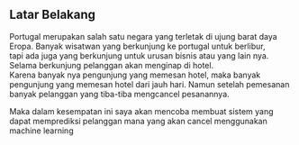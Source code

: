 ## Latar Belakang
Portugal merupakan salah satu negara yang terletak di ujung barat daya Eropa. Banyak wisatwan yang berkunjung ke portugal untuk berlibur,  
tapi ada juga yang berkunjung untuk urusan bisnis atau yang lain nya. Selama berkunjung pelanggan akan menginap di hotel.  
Karena banyak nya pengunjung yang memesan hotel, maka banyak pengunjung yang memesan hotel dari jauh hari. 
Namun setelah pemesanan banyak pelanggan yang tiba-tiba mengcancel pesanannya.  

Maka dalam kesempatan ini saya akan mencoba membuat sistem yang dapat memprediksi pelanggan mana yang akan cancel menggunakan machine learning
